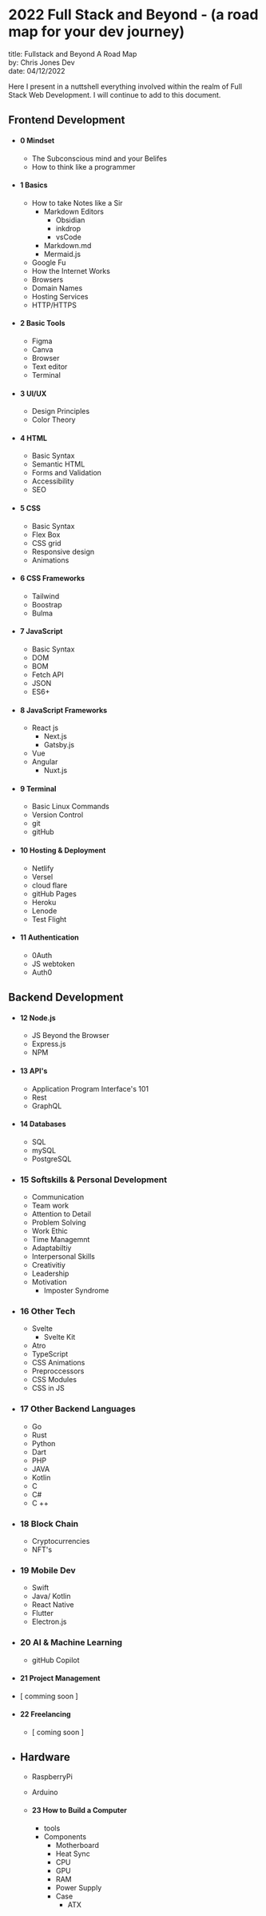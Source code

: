 # 2022 Full Stack and Beyond - (a road map for your dev journey)

title: Fullstack and Beyond A Road Map <br>
by: Chris Jones Dev <br>
date: 04/12/2022

Here I present in a nuttshell everything involved within the realm of Full Stack Web Development. 
I will continue to add to this document.

## Frontend Development

- #### 0 Mindset

  - The Subconscious mind and your Belifes
  - How to think like a programmer
  
- #### 1 Basics

  - How to take Notes like a Sir
    - Markdown Editors
      - Obsidian
      - inkdrop
      - vsCode
    - Markdown.md
    - Mermaid.js 
  - Google Fu
  - How the Internet Works
  - Browsers
  - Domain Names
  - Hosting Services
  - HTTP/HTTPS

- #### 2 Basic Tools

  - Figma
  - Canva
  - Browser
  - Text editor
  - Terminal

- #### 3 UI/UX

  - Design Principles
  - Color Theory

- #### 4 HTML

  - Basic Syntax
  - Semantic HTML
  - Forms and Validation
  - Accessibility
  - SEO

- #### 5 CSS

  - Basic Syntax
  - Flex Box
  - CSS grid
  - Responsive design
  - Animations

- #### 6 CSS Frameworks

  - Tailwind
  - Boostrap
  - Bulma

- #### 7 JavaScript

  - Basic Syntax
  - DOM
  - BOM
  - Fetch API
  - JSON
  - ES6+

- #### 8 JavaScript Frameworks

  - React js
    - Next.js
    - Gatsby.js
  - Vue
  - Angular
    - Nuxt.js

- #### 9 Terminal

  - Basic Linux Commands
  - Version Control
  - git
  - gitHub

- #### 10 Hosting & Deployment

  - Netlify
  - Versel
  - cloud flare
  - gitHub Pages
  - Heroku
  - Lenode
  - Test Flight

- #### 11 Authentication

  - 0Auth
  - JS webtoken
  - Auth0

## Backend Development

- #### 12 Node.js
  
  - JS Beyond the Browser
  - Express.js
  - NPM
  
- #### 13 API's
  
  - Application Program Interface's 101
  - Rest
  - GraphQL

- #### 14 Databases

  - SQL
  - mySQL
  - PostgreSQL

- ### 15 Softskills & Personal Development

  - Communication
  - Team work
  - Attention to Detail
  - Problem Solving
  - Work Ethic
  - Time Managemnt
  - Adaptabiltiy
  - Interpersonal Skills
  - Creativitiy
  - Leadership
  - Motivation
    - Imposter Syndrome

- ### 16 Other Tech

  - Svelte
    - Svelte Kit
  - Atro
  - TypeScript
  - CSS Animations
  - Preproccessors
  - CSS Modules
  - CSS in JS

- ### 17 Other Backend Languages

  - Go
  - Rust
  - Python
  - Dart
  - PHP
  - JAVA
  - Kotlin
  - C
  - C#
  - C ++

- ### 18 Block Chain

  - Cryptocurrencies
  - NFT's

- ### 19 Mobile Dev

  - Swift
  - Java/ Kotlin
  - React Native
  - Flutter
  - Electron.js

- ### 20 AI & Machine Learning

  - gitHub Copilot

- #### 21 Project Management

 - [ comming soon ]
 
- #### 22 Freelancing 

  - [ coming soon ]

- ## Hardware
  - RaspberryPi
  - Arduino
  - #### 23 How to Build a Computer
  
    - tools
    - Components
      - Motherboard
      - Heat Sync
      - CPU
      - GPU
      - RAM
      - Power Supply
      - Case
        - ATX
